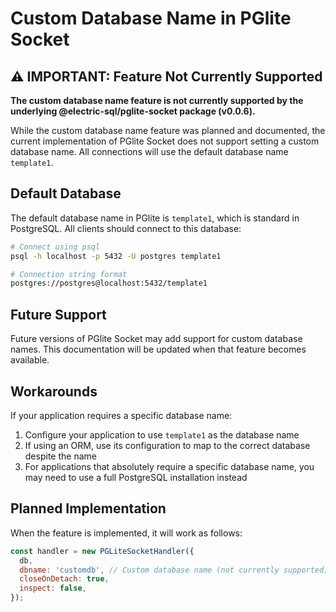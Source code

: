 # Custom Database Name in PGlite Socket

## ⚠️ IMPORTANT: Feature Not Currently Supported

**The custom database name feature is not currently supported by the underlying @electric-sql/pglite-socket package (v0.0.6).**

While the custom database name feature was planned and documented, the current implementation of PGlite Socket does not support setting a custom database name. All connections will use the default database name `template1`.

## Default Database

The default database name in PGlite is `template1`, which is standard in PostgreSQL. All clients should connect to this database:

```bash
# Connect using psql
psql -h localhost -p 5432 -U postgres template1

# Connection string format
postgres://postgres@localhost:5432/template1
```

## Future Support

Future versions of PGlite Socket may add support for custom database names. This documentation will be updated when that feature becomes available.

## Workarounds

If your application requires a specific database name:

1. Configure your application to use `template1` as the database name
2. If using an ORM, use its configuration to map to the correct database despite the name
3. For applications that absolutely require a specific database name, you may need to use a full PostgreSQL installation instead

## Planned Implementation

When the feature is implemented, it will work as follows:

```javascript
const handler = new PGLiteSocketHandler({
  db,
  dbname: 'customdb', // Custom database name (not currently supported)
  closeOnDetach: true,
  inspect: false,
});
```